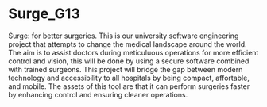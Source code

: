# Surge_G13
Surge: for better surgeries. This is our university software engineering project that attempts to change the medical landscape around the world. The aim is to assist doctors during meticuluous operations for more efficient control and vision, this will be done by using a secure software combined with trained surgeons. This project will bridge the gap between modern technology and accessibility to all hospitals by being compact, affortable, and mobile. The assets of this tool are that it can perform surgeries faster by enhancing control and ensuring cleaner operations.

